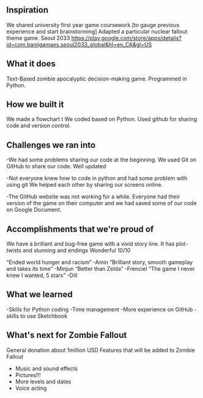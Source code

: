 ## Inspiration

We shared university first year game coursework.[to gauge previous experience and start brainstorming]
Adapted a particular nuclear fallout theme game.
Seoul 2033
https://play.google.com/store/apps/details?id=com.banjigamaes.seoul2033_global&hl=en_CA&gl=US

## What it does

Text-Based zombie apocalyptic decision-making game.
Programmed in Python.

## How we built it


We made a flowchart t
We coded based on Python.
Used github for sharing code and version control.

## Challenges we ran into

-We had some problems sharing our code at the beginning.
We used Git on GitHub to share our code. Well updated

-Not everyone knew how to code in python and had some problem with using git
We helped each other by sharing our screens online.

-The GitHub website was not working for a while.
Everyone had their version of the game on their computer and we had saved some of our code on Google Document.

## Accomplishments that we're proud of

We have a brilliant and bug-free game with a vivid story line.
It has plot-twists and stunning and endings
Wonderful
10/10

“Ended world hunger and racism”  -Amin
“Brilliant story, smooth gameplay and takes its time” -Minjun
“Better than Zelda” -Frenciel
“The game I never knew I wanted, 5 stars” -Dill

## What we learned

-Skills for Python coding
-Time management
-More experience on GitHub
-skills to use Sketchbook 

## What's next for Zombie Fallout

General donation about 1million USD
Features that will be added to Zombie Fallout
- Music and sound effects
- Pictures!!!
- More levels and dates
- Voice acting
